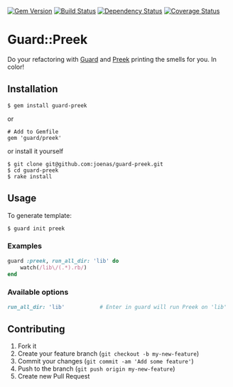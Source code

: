 [![Gem Version](https://badge.fury.io/rb/guard-preek.png)](http://badge.fury.io/rb/guard-preek)
[![Build Status](https://travis-ci.org/joenas/guard-preek.png)](https://travis-ci.org/joenas/guard-preek)
[![Dependency Status](https://gemnasium.com/joenas/guard-preek.png)](https://gemnasium.com/joenas/guard-preek)
[![Coverage Status](https://coveralls.io/repos/joenas/guard-preek/badge.png?branch=master)](https://coveralls.io/r/joenas/guard-preek?branch=master)

# Guard::Preek

Do your refactoring with [Guard](https://github.com/guard/guard) and [Preek](https://github.com/joenas/preek) printing the smells for you. In color!

## Installation

    $ gem install guard-preek
    
or

    # Add to Gemfile
    gem 'guard/preek'

or install it yourself

    $ git clone git@github.com:joenas/guard-preek.git
    $ cd guard-preek
    $ rake install
    

## Usage

To generate template: 
 
    $ guard init preek

### Examples
```ruby
guard :preek, run_all_dir: 'lib' do
	watch(/lib\/(.*).rb/)
end
```

### Available options

``` ruby
run_all_dir: 'lib'           # Enter in guard will run Preek on 'lib'
```

## Contributing

1. Fork it
2. Create your feature branch (`git checkout -b my-new-feature`)
3. Commit your changes (`git commit -am 'Add some feature'`)
4. Push to the branch (`git push origin my-new-feature`)
5. Create new Pull Request
